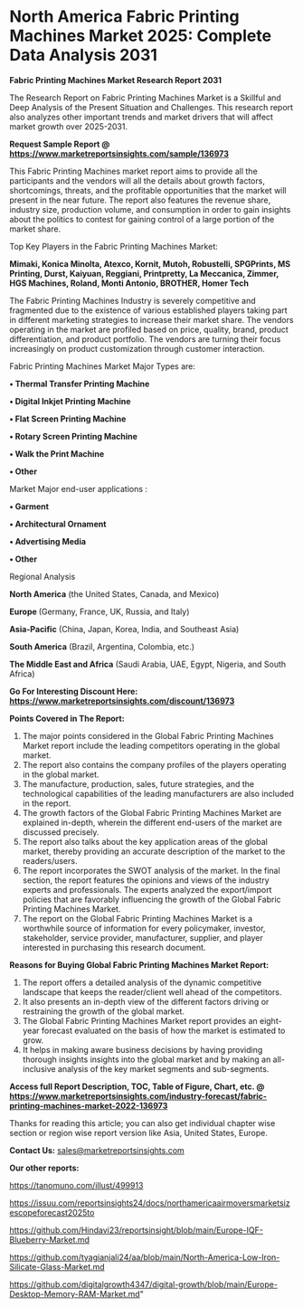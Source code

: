 # North America Fabric Printing Machines Market 2025: Complete Data Analysis 2031

<strong>Fabric Printing Machines Market Research Report 2031</strong>

The Research Report on Fabric Printing Machines Market is a Skillful and Deep Analysis of the Present Situation and Challenges. This research report also analyzes other important trends and market drivers that will affect market growth over 2025-2031.

<strong>Request Sample Report @ <a href=https://www.marketreportsinsights.com/sample/136973>https://www.marketreportsinsights.com/sample/136973</a></strong>

This Fabric Printing Machines market report aims to provide all the participants and the vendors will all the details about growth factors, shortcomings, threats, and the profitable opportunities that the market will present in the near future. The report also features the revenue share, industry size, production volume, and consumption in order to gain insights about the politics to contest for gaining control of a large portion of the market share.

Top Key Players in the Fabric Printing Machines Market:

<strong>Mimaki, Konica Minolta, Atexco, Kornit, Mutoh, Robustelli, SPGPrints, MS Printing, Durst, Kaiyuan, Reggiani, Printpretty, La Meccanica, Zimmer, HGS Machines, Roland, Monti Antonio, BROTHER, Homer Tech</strong>

The Fabric Printing Machines Industry is severely competitive and fragmented due to the existence of various established players taking part in different marketing strategies to increase their market share. The vendors operating in the market are profiled based on price, quality, brand, product differentiation, and product portfolio. The vendors are turning their focus increasingly on product customization through customer interaction.

Fabric Printing Machines Market Major Types are:

<strong>• Thermal Transfer Printing Machine

• Digital Inkjet Printing Machine

• Flat Screen Printing Machine

• Rotary Screen Printing Machine

• Walk the Print Machine

• Other</strong>

Market Major end-user applications :

<strong>• Garment

• Architectural Ornament 

• Advertising Media

• Other</strong>

Regional Analysis

</u><strong><b>North America</b></strong> (the United States, Canada, and Mexico)

<strong><b>Europe </b></strong>(Germany, France, UK, Russia, and Italy)

<strong><b>Asia-Pacific</b></strong> (China, Japan, Korea, India, and Southeast Asia)

<strong><b>South America</b></strong> (Brazil, Argentina, Colombia, etc.)

<strong><b>The Middle East and Africa</b></strong> (Saudi Arabia, UAE, Egypt, Nigeria, and South Africa)

<strong>Go For Interesting Discount Here: <a href=https://www.marketreportsinsights.com/discount/136973>https://www.marketreportsinsights.com/discount/136973</a></strong>

<strong>Points Covered in The Report:</strong>
<ol>
  <li>The major points considered in the Global Fabric Printing Machines Market report include the leading competitors operating in the global market.</li>
  <li>The report also contains the company profiles of the players operating in the global market.</li>
  <li>The manufacture, production, sales, future strategies, and the technological capabilities of the leading manufacturers are also included in the report.</li>
  <li>The growth factors of the Global Fabric Printing Machines Market are explained in-depth, wherein the different end-users of the market are discussed precisely.</li>
  <li>The report also talks about the key application areas of the global market, thereby providing an accurate description of the market to the readers/users.</li>
  <li>The report incorporates the SWOT analysis of the market. In the final section, the report features the opinions and views of the industry experts and professionals. The experts analyzed the export/import policies that are favorably influencing the growth of the Global Fabric Printing Machines Market.</li>
  <li>The report on the Global Fabric Printing Machines Market is a worthwhile source of information for every policymaker, investor, stakeholder, service provider, manufacturer, supplier, and player interested in purchasing this research document.</li>
</ol>
<strong>Reasons for Buying Global Fabric Printing Machines Market Report:</strong>

<ol>
  <li>The report offers a detailed analysis of the dynamic competitive landscape that keeps the reader/client well ahead of the competitors.</li>
  <li>It also presents an in-depth view of the different factors driving or restraining the growth of the global market.</li>
  <li>The Global Fabric Printing Machines Market report provides an eight-year forecast evaluated on the basis of how the market is estimated to grow.</li>
  <li>It helps in making aware business decisions by having providing thorough insights insights into the global market and by making an all-inclusive analysis of the key market segments and sub-segments.</li>
</ol>
<strong>Access full Report Description, TOC, Table of Figure, Chart, etc. @ <a href=https://www.marketreportsinsights.com/industry-forecast/fabric-printing-machines-market-2022-136973>https://www.marketreportsinsights.com/industry-forecast/fabric-printing-machines-market-2022-136973</a></strong>


Thanks for reading this article; you can also get individual chapter wise section or region wise report version like Asia, United States, Europe.

<strong>Contact Us:</strong>
sales@marketreportsinsights.com

<strong>Our other reports:</strong>

<a href=https://tanomuno.com/illust/499913>https://tanomuno.com/illust/499913</a>

<a href=https://issuu.com/reportsinsights24/docs/northamericaairmoversmarketsizescopeforecast2025to>https://issuu.com/reportsinsights24/docs/northamericaairmoversmarketsizescopeforecast2025to</a>

<a href=https://github.com/Hindavi23/reportsinsight/blob/main/Europe-IQF-Blueberry-Market.md>https://github.com/Hindavi23/reportsinsight/blob/main/Europe-IQF-Blueberry-Market.md</a>

<a href=https://github.com/tyagianjali24/aa/blob/main/North-America-Low-Iron-Silicate-Glass-Market.md>https://github.com/tyagianjali24/aa/blob/main/North-America-Low-Iron-Silicate-Glass-Market.md</a>

<a href=https://github.com/digitalgrowth4347/digital-growth/blob/main/Europe-Desktop-Memory-RAM-Market.md>https://github.com/digitalgrowth4347/digital-growth/blob/main/Europe-Desktop-Memory-RAM-Market.md</a>"
